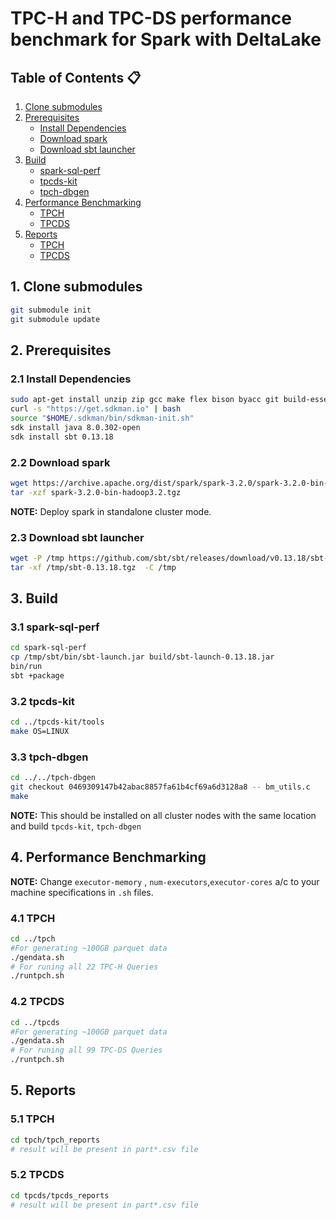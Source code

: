# TPC-H and TPC-DS performance benchmark for Spark with DeltaLake

## Table of Contents :clipboard:
1. [Clone submodules](#1-clone-submodules)
2. [Prerequisites](#2-prerequisites)
     - [Install Dependencies](#21-install-dependencies)
     - [Download spark](#22-download-spark)
     - [Download sbt launcher](#23-download-sbt-launcher)
3. [Build](#3-build)
     - [spark-sql-perf](#31-spark-sql-perf)
     - [tpcds-kit](#32-tpcds-kit)
     - [tpch-dbgen](#33-tpch-dbgen)
4. [Performance Benchmarking](#4-performance-benchmarking)
    - [TPCH](#41-tpch)
    - [TPCDS](#42-tpcds)
5. [Reports](#5-performance-reports)
     - [TPCH](#51-tpch-reports)
     - [TPCDS](#52-tpcds-reports)

## 1. Clone submodules

```bash
git submodule init
git submodule update
```

## 2. Prerequisites

### 2.1 Install Dependencies

```bash
sudo apt-get install unzip zip gcc make flex bison byacc git build-essential -y
curl -s "https://get.sdkman.io" | bash
source "$HOME/.sdkman/bin/sdkman-init.sh"
sdk install java 8.0.302-open
sdk install sbt 0.13.18
```

### 2.2 Download spark

```bash
wget https://archive.apache.org/dist/spark/spark-3.2.0/spark-3.2.0-bin-hadoop3.2.tgz
tar -xzf spark-3.2.0-bin-hadoop3.2.tgz
```
**NOTE:** Deploy spark in standalone cluster mode. 

### 2.3 Download sbt launcher

```bash
wget -P /tmp https://github.com/sbt/sbt/releases/download/v0.13.18/sbt-0.13.18.tgz
tar -xf /tmp/sbt-0.13.18.tgz  -C /tmp
```


## 3. Build

### 3.1 spark-sql-perf

```bash
cd spark-sql-perf
cp /tmp/sbt/bin/sbt-launch.jar build/sbt-launch-0.13.18.jar
bin/run
sbt +package
```

### 3.2 tpcds-kit

```bash
cd ../tpcds-kit/tools
make OS=LINUX
```
### 3.3 tpch-dbgen

```bash
cd ../../tpch-dbgen
git checkout 0469309147b42abac8857fa61b4cf69a6d3128a8 -- bm_utils.c
make
```
**NOTE:** This should be installed on all cluster nodes with the same location and build `tpcds-kit`, `tpch-dbgen`

## 4. Performance Benchmarking

**NOTE:** Change `executor-memory` , `num-executors`,`executor-cores` a/c to your machine specifications in `.sh` files.

### 4.1 TPCH
```bash
cd ../tpch
#For generating ~100GB parquet data
./gendata.sh
# For runing all 22 TPC-H Queries
./runtpch.sh
```

### 4.2 TPCDS
```bash
cd ../tpcds
#For generating ~100GB parquet data
./gendata.sh
# For runing all 99 TPC-DS Queries
./runtpch.sh
```
## 5. Reports

### 5.1 TPCH

```bash
cd tpch/tpch_reports
# result will be present in part*.csv file
```

### 5.2 TPCDS
```bash
cd tpcds/tpcds_reports
# result will be present in part*.csv file
```
